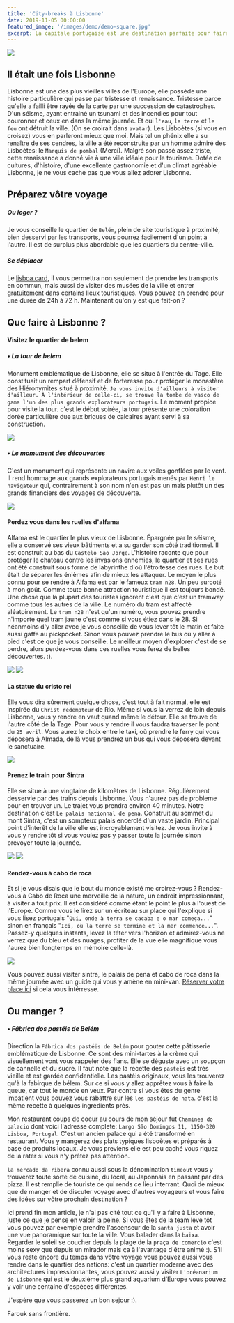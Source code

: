 ```yaml
---
title: 'City-breaks à Lisbonne'
date: 2019-11-05 00:00:00
featured_image: '/images/demo/demo-square.jpg'
excerpt: La capitale portugaise est une destination parfaite pour faire un city break. Vous avez marre de votre routine et voulez découvrir une nouvelle ville, culture au cours d'un séjour relativement court ? prenez vos clics et vos clacs... direction Lisbonne :).
---
```


![](/images/lisboa-post/IMG_2493.jpg)

## Il était une fois Lisbonne

Lisbonne est une des plus vieilles villes de l'Europe, elle possède une histoire particulière qui passe par tristesse et renaissance. Tristesse parce qu'elle a failli être rayée de la carte par une succession de catastrophes. D'un séisme, ayant entrainé un tsunami et des incendies pour tout couronner et ceux en dans la même journée. Et oui `l'eau`, `la terre` et `le feu` ont détruit la ville. (On se croirait dans `avatar`). Les Lisboètes (si vous en croisez) vous en parleront mieux que moi. Mais tel un phénix elle a su renaître de ses cendres, la ville a été reconstruite par un homme admiré des Lisboètes: le `Marquis de pombal` (Merci). Malgré son passé assez triste, cette renaissance a donné vie à une ville idéale pour le tourisme. Dotée de cultures, d'histoire, d'une excellente gastronomie et d'un climat agréable Lisbonne, je ne vous cache pas que vous allez adorer Lisbonne.

## Préparez vôtre voyage
##### Ou loger ?
Je vous conseille le quartier de `Belém`, plein de site touristique à proximité, bien desservi par les transports, vous pourrez facilement d'un point à l'autre. Il est de surplus plus abordable que les quartiers du centre-ville.

##### Se déplacer
Le [lisboa card](https://www.getyourguide.com/lisbon-l42/lisboa-card-24h-48h-72h-t225711/?partner_id=BC8WQC0&utm_medium=online_publisher&utm_source=gnandifarouk%40gmail.com&placement=content-middle&cmp=jdv-lisboa-post), il vous permettra non seulement de prendre les transports en commun, mais aussi de visiter des musées de la ville et entrer gratuitement dans certains lieux touristiques. Vous pouvez en prendre pour une durée de 24h à 72 h. Maintenant qu'on y est que fait-on ? 

## Que faire à Lisbonne ?

#### Visitez le quartier de belem

##### • La tour de belem
Monument emblématique de Lisbonne, elle se situe à l'entrée du Tage. Elle constituait un rempart défensif et de forteresse pour protéger le monastère des Hiéronymites situé à proximité. `Je vous invite d'ailleurs à visiter d'ailleur. À l'intérieur de celle-ci, se trouve la tombe de vasco de gama l'un des plus grands explorateurs portugais`. Le moment propice pour visite la tour. c'est le début soirée, la tour présente une coloration dorée particulière due aux briques de calcaires ayant servi à sa construction.

![](/images/lisboa-post/IMG_2645.jpg)

##### • Le momument des découvertes
C'est un monument qui représente un navire aux voiles gonflées par le vent. Il rend hommage aux grands explorateurs portugais menés par `Henri le navigateur` qui, contrairement à son nom n'en est pas un mais plutôt un des grands financiers des voyages de découverte.

![](/images/lisboa-post/IMG_2509.jpg)

#### Perdez vous dans les ruelles d'alfama
Alfama est le quartier le plus vieux de Lisbonne. Épargnée par le séisme, elle a conservé ses vieux bâtiments et a su garder son côté traditionnel. Il est construit au bas du `Castelo Sao Jorge`. L'histoire raconte que pour protéger le château contre les invasions ennemies, le quartier et ses rues ont été construit sous forme de labyrinthe d'où l'étroitesse des rues. Le but était de séparer les énièmes afin de mieux les attaquer. Le moyen le plus connu pour se rendre à Alfama est par le fameux `tram n28`. Un peu surcoté à mon goût. Comme toute bonne attraction touristique il est toujours bondé. Une chose que la plupart des touristes ignorent c'est que c'est un tramway comme tous les autres de la ville. Le numéro du tram est affecté aléatoirement. Le `tram n28` n'est qu'un numéro, vous pouvez prendre n'importe quel tram jaune c'est comme si vous étiez dans le 28. Si néanmoins d'y aller avec je vous conseille de vous lever tôt le matin et faite aussi gaffe au pickpocket. Sinon vous pouvez prendre le bus où y aller à pied c'est ce que je vous conseille. Le meilleur moyen d'explorer c'est de se perdre, alors perdez-vous dans ces ruelles vous ferez de belles découvertes. :). 

<div class="gallery" data-columns="1">
	<img src="/images/lisboa-post/IMG_2458.jpg">
	<img src="/images/lisboa-post/IMG_3342.jpg">
</div>

#### La statue du cristo rei
Elle vous dira sûrement quelque chose, c'est tout à fait normal, elle est inspirée du `Christ rédempteur` de Rio. Même si vous la verrez de loin depuis Lisbonne, vous y rendre en vaut quand même le détour. Elle se trouve de l'autre côté de la Tage. Pour vous y rendre il vous faudra traverser le pont du `25 avril`. Vous aurez le choix entre le taxi, où prendre le ferry qui vous déposera à Almada, de là vous prendrez un bus qui vous déposera devant le sanctuaire. 

<div class="gallery" data-columns="1">
	<img src="/images/lisboa-post/IMG_2913.jpg">
</div>

#### Prenez le train pour Sintra
Elle se situe à une vingtaine de kilomètres de Lisbonne. Régulièrement desservie  par des trains depuis Lisbonne. Vous n'aurez pas de probleme pour en trouver un. Le trajet vous prendra environ 40 minutes. Notre destination c'est `Le palais nationnal de pena`. Construit au sommet du mont Sintra, c'est un sompteux palais encerclé d'un vaste jardin. Principal point d'interêt de la ville elle est incroyablement visitez. Je vous invite à vous y rendre tôt si vous voulez pas y passer toute la journée sinon prevoyer toute la journée.

<div class="gallery" data-columns="1">
	<img src="/images/lisboa-post/IMG_4086.jpg">
	<img src="/images/lisboa-post/IMG_4171.jpg">
</div>

#### Rendez-vous à cabo de roca
Et si je vous disais que le bout du monde existé me croirez-vous ? Rendez-vous à Cabo de Roca une merveille de la nature, un endroit impressionnant, à visiter à tout prix. Il est considéré comme étant le point le plus à l'ouest de l'Europe. Comme vous le lirez sur un écriteau sur place qui l'explique si vous lisez portugais "`Qui, onde à terra se cacaba e o mar começa...`" sinon en français "`Ici, où la terre se termine et la mer commence...`". Passez-y quelques instants, levez la téter vers l'horizon et admirez-vous ne verrez que du bleu et des nuages, profiter de la vue elle magnifique vous l'aurez bien longtemps en mémoire celle-là. 

![](/images/lisboa-post/IMG_4193.jpg)

Vous pouvez aussi visiter sintra, le palais de pena et cabo de roca dans la même journée avec un guide qui vous y amène en mini-van. [Réserver votre place ici](https://www.getyourguide.com/lisbon-l42/sintra-cabo-da-roca-and-cascais-tour-t72607/?partner_id=BC8WQC0&utm_medium=online_publisher&utm_source=gnandifarouk%40gmail.com&placement=content-middle&cmp=idv-lisboa-post) si cela vous intérresse.

## Ou manger ?
##### • Fábrica dos pastéis de Belém
Direction la `Fábrica dos pastéis de Belém` pour gouter cette pâtisserie emblématique de Lisbonne. Ce sont des mini-tartes à la crème qui visuellement vont vous rappeler des flans. Elle se déguste avec un soupçon de cannelle et du sucre. Il faut noté que la recette des `pasteis` est très vieille et est gardée confidentielle. Les pastéis originaux, vous les trouverez qu'à la fabirque de bélem. Sur ce si vous y allez apprêtez vous à faire la queue, car tout le monde en veux. Par contre si vous êtes du genre impatient vous pouvez vous rabattre sur les `les pastéis de nata`. c'est la même recette à quelques ingrédients près.

Mon restaurant coups de coeur au cours de mon séjour fut `Chamines do palacio` dont voici l'adresse complete: `Largo São Domingos 11, 1150-320 Lisboa, Portugal`. C'est un ancien palace qui a été transformé en restaurant. Vous y mangerez des plats typiques lisboètes et préparés à base de produits locaux. Je vous previens elle est peu caché vous riquez de la rater si vous n'y prêtez pas attention.

`la mercado da ribera` connu aussi sous la dénomination `timeout` vous y trouverez toute sorte de cuisine, du local, au Japonnais en passant par des pizza. Il est remplie de touriste ce qui rends ce lieu interrant. Quoi de mieux que de manger et de discuter voyage avec d'autres voyageurs et vous faire des idées sur vôtre prochain destination ?  

Ici prend fin mon article, je n'ai pas cité tout ce qu'il y a faire à Lisbonne, juste ce que je pense en valoir la peine. Si vous êtes de la team leve tôt vous pouvez par exemple prendre l'ascenseur de la `santa justa` et avoir une vue panoramique sur toute la ville. Vous balader dans la `baixa`. Regarder le soleil se coucher depuis la plage de la  `praça de comercio` c'est moins sexy que depuis un mirador mais ça à l'avantage d'être animé :).
S'il vous reste encore du temps dans vôtre voyage vous pouvez aussi vous rendre dans le quartier des nations: c'est un quartier moderne avec des architectures impressionnantes, vous pouvez aussi y visiter `L'océanarium de Lisbonne` qui est le deuxième plus grand aquarium d’Europe vous pouvez y voir une centaine d'espèces différentes.

J'espère que vous passerez un bon sejour :).  

Farouk sans frontière.